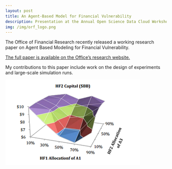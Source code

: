 ```yaml
---
layout: post
title: An Agent-Based Model for Financial Vulnerability
description: Presentation at the Annual Open Science Data Cloud Workshop in Edinburgh, UK.
img: /img/orf_logo.png
---
```


The Office of Financial Research recently released a working research paper on Agent Based Modeling for Financial Vulnerability.

[The full paper is available on the Office’s research website.](https://www.treasury.gov/initiatives/ofr/research/Documents/OFRwp2014-05_BookstaberPaddrikTivnan_Agent-basedModelforFinancialVulnerability_revised.pdf)

My contributions to this paper include work on the design of experiments and large-scale simulation runs.

<img src="/img/ofrworkingpapergraphic.png">


<br/><br/><br/>

